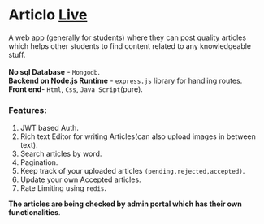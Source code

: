 # Articlo [Live](http://articlo2.centralindia.cloudapp.azure.com)
A web app (generally for students) where they can post quality articles which  helps other students to  find content related to any knowledgeable stuff.\
\
__No sql Database__ - `Mongodb`.\
__Backend on Node.js Runtime__ - `express.js` library for handling routes.\
__Front end__- `Html`, `Css`, `Java Script`(pure).

### Features:
1.  JWT based Auth.
2.  Rich text Editor for writing Articles(can also upload images in between text).
3.  Search articles by word.
4.  Pagination.
5.  Keep track of your uploaded articles `(pending,rejected,accepted)`.
6.  Update your own Accepted articles.
7.  Rate Limiting using `redis`.

__The articles are being checked by admin portal which has their own functionalities__.
